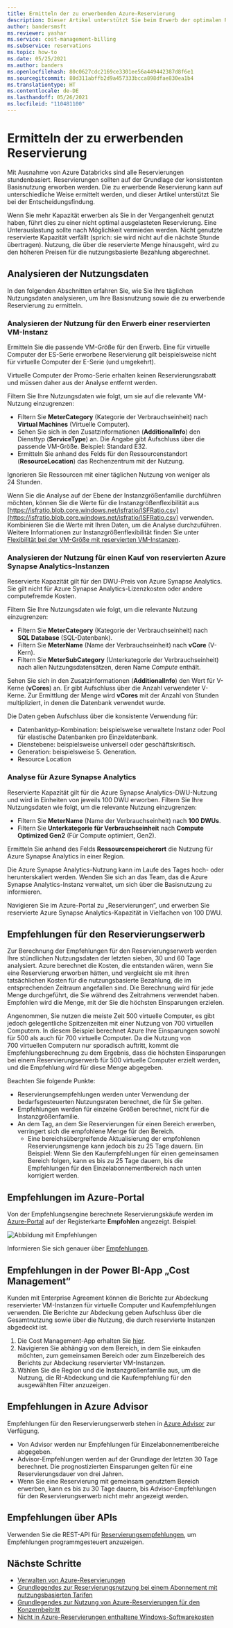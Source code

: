 ```yaml
---
title: Ermitteln der zu erwerbenden Azure-Reservierung
description: Dieser Artikel unterstützt Sie beim Erwerb der optimalen Reservierung.
author: bandersmsft
ms.reviewer: yashar
ms.service: cost-management-billing
ms.subservice: reservations
ms.topic: how-to
ms.date: 05/25/2021
ms.author: banders
ms.openlocfilehash: 80c0627cdc2169ce3301ee56a449442387d8f6e1
ms.sourcegitcommit: 80d311abffb2d9a457333bcca898dfae830ea1b4
ms.translationtype: HT
ms.contentlocale: de-DE
ms.lasthandoff: 05/26/2021
ms.locfileid: "110481100"
---
```

# <a name="determine-what-reservation-to-purchase"></a>Ermitteln der zu erwerbenden Reservierung

Mit Ausnahme von Azure Databricks sind alle Reservierungen stundenbasiert. Reservierungen sollten auf der Grundlage der konsistenten Basisnutzung erworben werden. Die zu erwerbende Reservierung kann auf unterschiedliche Weise ermittelt werden, und dieser Artikel unterstützt Sie bei der Entscheidungsfindung.

Wenn Sie mehr Kapazität erwerben als Sie in der Vergangenheit genutzt haben, führt dies zu einer nicht optimal ausgelasteten Reservierung. Eine Unterauslastung sollte nach Möglichkeit vermieden werden. Nicht genutzte reservierte Kapazität verfällt (sprich: sie wird nicht auf die nächste Stunde übertragen). Nutzung, die über die reservierte Menge hinausgeht, wird zu den höheren Preisen für die nutzungsbasierte Bezahlung abgerechnet.

## <a name="analyze-usage-data"></a>Analysieren der Nutzungsdaten

In den folgenden Abschnitten erfahren Sie, wie Sie Ihre täglichen Nutzungsdaten analysieren, um Ihre Basisnutzung sowie die zu erwerbende Reservierung zu ermitteln.

### <a name="analyze-usage-for-a-vm-reserved-instance-purchase"></a>Analysieren der Nutzung für den Erwerb einer reservierten VM-Instanz

Ermitteln Sie die passende VM-Größe für den Erwerb. Eine für virtuelle Computer der ES-Serie erworbene Reservierung gilt beispielsweise nicht für virtuelle Computer der E-Serie (und umgekehrt).

Virtuelle Computer der Promo-Serie erhalten keinen Reservierungsrabatt und müssen daher aus der Analyse entfernt werden.

Filtern Sie Ihre Nutzungsdaten wie folgt, um sie auf die relevante VM-Nutzung einzugrenzen:

- Filtern Sie **MeterCategory** (Kategorie der Verbrauchseinheit) nach **Virtual Machines** (Virtuelle Computer).
- Sehen Sie sich in den Zusatzinformationen (**AdditionalInfo**) den Diensttyp (**ServiceType**) an. Die Angabe gibt Aufschluss über die passende VM-Größe. Beispiel: Standard E32.
- Ermitteln Sie anhand des Felds für den Ressourcenstandort (**ResourceLocation**) das Rechenzentrum mit der Nutzung.

Ignorieren Sie Ressourcen mit einer täglichen Nutzung von weniger als 24 Stunden.

Wenn Sie die Analyse auf der Ebene der Instanzgrößenfamilie durchführen möchten, können Sie die Werte für die Instanzgrößenflexibilität aus [https://isfratio.blob.core.windows.net/isfratio/ISFRatio.csv](https://isfratio.blob.core.windows.net/isfratio/ISFRatio.csv) verwenden. Kombinieren Sie die Werte mit Ihren Daten, um die Analyse durchzuführen. Weitere Informationen zur Instanzgrößenflexibilität finden Sie unter [Flexibilität bei der VM-Größe mit reservierten VM-Instanzen](../../virtual-machines/reserved-vm-instance-size-flexibility.md).

### <a name="analyze-usage-for-an-azure-synapse-analytics-reserved-instance-purchase"></a>Analysieren der Nutzung für einen Kauf von reservierten Azure Synapse Analytics-Instanzen

Reservierte Kapazität gilt für den DWU-Preis von Azure Synapse Analytics. Sie gilt nicht für Azure Synapse Analytics-Lizenzkosten oder andere computefremde Kosten.

Filtern Sie Ihre Nutzungsdaten wie folgt, um die relevante Nutzung einzugrenzen:


- Filtern Sie **MeterCategory** (Kategorie der Verbrauchseinheit) nach **SQL Database** (SQL-Datenbank).
- Filtern Sie **MeterName** (Name der Verbrauchseinheit) nach **vCore** (V-Kern).
- Filtern Sie **MeterSubCategory** (Unterkategorie der Verbrauchseinheit) nach allen Nutzungsdatensätzen, deren Name _Compute_ enthält.

Sehen Sie sich in den Zusatzinformationen (**AdditionalInfo**) den Wert für V-Kerne (**vCores**) an. Er gibt Aufschluss über die Anzahl verwendeter V-Kerne. Zur Ermittlung der Menge wird **vCores** mit der Anzahl von Stunden multipliziert, in denen die Datenbank verwendet wurde.

Die Daten geben Aufschluss über die konsistente Verwendung für:

- Datenbanktyp-Kombination: beispielsweise verwaltete Instanz oder Pool für elastische Datenbanken pro Einzeldatenbank.
- Dienstebene: beispielsweise universell oder geschäftskritisch.
- Generation: beispielsweise 5. Generation.
- Resource Location

### <a name="analysis-for-azure-synapse-analytics"></a>Analyse für Azure Synapse Analytics

Reservierte Kapazität gilt für die Azure Synapse Analytics-DWU-Nutzung und wird in Einheiten von jeweils 100 DWU erworben. Filtern Sie Ihre Nutzungsdaten wie folgt, um die relevante Nutzung einzugrenzen:

- Filtern Sie **MeterName** (Name der Verbrauchseinheit) nach **100 DWUs**.
- Filtern Sie **Unterkategorie für Verbrauchseinheit** nach **Compute Optimized Gen2** (Für Compute optimiert, Gen2).

Ermitteln Sie anhand des Felds **Ressourcenspeicherort** die Nutzung für Azure Synapse Analytics in einer Region.

Die Azure Synapse Analytics-Nutzung kann im Laufe des Tages hoch- oder herunterskaliert werden. Wenden Sie sich an das Team, das die Azure Synapse Analytics-Instanz verwaltet, um sich über die Basisnutzung zu informieren.

Navigieren Sie im Azure-Portal zu „Reservierungen“, und erwerben Sie reservierte Azure Synapse Analytics-Kapazität in Vielfachen von 100 DWU.

## <a name="reservation-purchase-recommendations"></a>Empfehlungen für den Reservierungserwerb

Zur Berechnung der Empfehlungen für den Reservierungserwerb werden Ihre stündlichen Nutzungsdaten der letzten sieben, 30 und 60 Tage analysiert. Azure berechnet die Kosten, die entstanden wären, wenn Sie eine Reservierung erworben hätten, und vergleicht sie mit ihren tatsächlichen Kosten für die nutzungsbasierte Bezahlung, die im entsprechenden Zeitraum angefallen sind. Die Berechnung wird für jede Menge durchgeführt, die Sie während des Zeitrahmens verwendet haben. Empfohlen wird die Menge, mit der Sie die höchsten Einsparungen erzielen.

Angenommen, Sie nutzen die meiste Zeit 500 virtuelle Computer, es gibt jedoch gelegentliche Spitzenzeiten mit einer Nutzung von 700 virtuellen Computern. In diesem Beispiel berechnet Azure Ihre Einsparungen sowohl für 500 als auch für 700 virtuelle Computer. Da die Nutzung von 700 virtuellen Computern nur sporadisch auftritt, kommt die Empfehlungsberechnung zu dem Ergebnis, dass die höchsten Einsparungen bei einem Reservierungserwerb für 500 virtuelle Computer erzielt werden, und die Empfehlung wird für diese Menge abgegeben.

Beachten Sie folgende Punkte:

- Reservierungsempfehlungen werden unter Verwendung der bedarfsgesteuerten Nutzungsraten berechnet, die für Sie gelten.
- Empfehlungen werden für einzelne Größen berechnet, nicht für die Instanzgrößenfamilie.
- An dem Tag, an dem Sie Reservierungen für einen Bereich erwerben, verringert sich die empfohlene Menge für den Bereich.
    - Eine bereichsübergreifende Aktualisierung der empfohlenen Reservierungsmenge kann jedoch bis zu 25 Tage dauern. Ein Beispiel: Wenn Sie den Kaufempfehlungen für einen gemeinsamen Bereich folgen, kann es bis zu 25 Tage dauern, bis die Empfehlungen für den Einzelabonnementbereich nach unten korrigiert werden.

## <a name="recommendations-in-the-azure-portal"></a>Empfehlungen im Azure-Portal

Von der Empfehlungsengine berechnete Reservierungskäufe werden im [Azure-Portal](https://portal.azure.com/#blade/Microsoft_Azure_Reservations/CreateBlade/referrer/docs) auf der Registerkarte **Empfohlen** angezeigt. Beispiel:

![Abbildung mit Empfehlungen](./media/determine-reservation-purchase/select-product-ri.png)

Informieren Sie sich genauer über [Empfehlungen](reserved-instance-purchase-recommendations.md#recommendations-in-the-azure-portal).

## <a name="recommendations-in-the-cost-management-power-bi-app"></a>Empfehlungen in der Power BI-App „Cost Management“

Kunden mit Enterprise Agreement können die Berichte zur Abdeckung reservierter VM-Instanzen für virtuelle Computer und Kaufempfehlungen verwenden. Die Berichte zur Abdeckung geben Aufschluss über die Gesamtnutzung sowie über die Nutzung, die durch reservierte Instanzen abgedeckt ist.

1. Die Cost Management-App erhalten Sie [hier](https://appsource.microsoft.com/product/power-bi/costmanagement.azurecostmanagementapp).
2. Navigieren Sie abhängig von dem Bereich, in dem Sie einkaufen möchten, zum gemeinsamen Bereich oder zum Einzelbereich des Berichts zur Abdeckung reservierter VM-Instanzen.
3. Wählen Sie die Region und die Instanzgrößenfamilie aus, um die Nutzung, die RI-Abdeckung und die Kaufempfehlung für den ausgewählten Filter anzuzeigen.

## <a name="recommendations-in-azure-advisor"></a>Empfehlungen in Azure Advisor

Empfehlungen für den Reservierungserwerb stehen in [Azure Advisor](https://portal.azure.com/#blade/Microsoft_Azure_Expert/AdvisorMenuBlade/overview) zur Verfügung.

- Von Advisor werden nur Empfehlungen für Einzelabonnementbereiche abgegeben.
- Advisor-Empfehlungen werden auf der Grundlage der letzten 30 Tage berechnet. Die prognostizierten Einsparungen gelten für eine Reservierungsdauer von drei Jahren.
- Wenn Sie eine Reservierung mit gemeinsam genutztem Bereich erwerben, kann es bis zu 30 Tage dauern, bis Advisor-Empfehlungen für den Reservierungserwerb nicht mehr angezeigt werden.

## <a name="recommendations-using-apis"></a>Empfehlungen über APIs

Verwenden Sie die REST-API für [Reservierungsempfehlungen](/rest/api/consumption/reservationrecommendations/list), um Empfehlungen programmgesteuert anzuzeigen.

## <a name="next-steps"></a>Nächste Schritte

- [Verwalten von Azure-Reservierungen](manage-reserved-vm-instance.md)
- [Grundlegendes zur Reservierungsnutzung bei einem Abonnement mit nutzungsbasierten Tarifen ](understand-reserved-instance-usage.md)
- [Grundlegendes zur Nutzung von Azure-Reservierungen für den Konzernbeitritt](understand-reserved-instance-usage-ea.md)
- [Nicht in Azure-Reservierungen enthaltene Windows-Softwarekosten](reserved-instance-windows-software-costs.md)